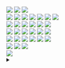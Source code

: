 <section align="left">
    <h6>
        <img src="https://img.shields.io/badge/Pentesting-white">
        <a href="https://tryhackme.com/p/viralhysteria"><img src="https://img.shields.io/badge/TryHackMe-red"></a>
        <a href="https://app.hackthebox.com/users/1564442"><img src="https://img.shields.io/badge/HackTheBox-lawngreen"></a>
        <br>
        <img src="https://img.shields.io/badge/Web_Development-white">
        <img src="https://img.shields.io/badge/HTML5-orange?logo=HTML5">
        <img src="https://img.shields.io/badge/CSS3-blue?logo=css3">
        <img src="https://img.shields.io/badge/Javascript-darkslateblue?logo=javascript">
        <img src="https://img.shields.io/badge/jQuery-orchid?logo=jquery">
        <img src="https://img.shields.io/badge/Node-chocolate?logo=nodedotjs">
        <img src="https://img.shields.io/badge/React-turquoise?logo=react">
        <br>
        <img src="https://img.shields.io/badge/Sysadmin-white">
        <img src="https://img.shields.io/badge/Windows/Unix-dodgerblue?logo=Windows">
        <img src="https://img.shields.io/badge/Debian-firebrick?logo=debian">
        <img src="https://img.shields.io/badge/Bash-lightslategray?logo=gnubash">
        <img src="https://img.shields.io/badge/Powershell-cornflowerblue?logo=powershell">
        <img src="https://img.shields.io/badge/Python-green?logo=python">
        <br>
        <img src="https://img.shields.io/badge/Media_Design-white">
        <img src="https://img.shields.io/badge/Tenacity-red?logo=audacity">
        <img src="https://img.shields.io/badge/FL_Studio-orange?logo=flstudio">
        <img src="https://img.shields.io/badge/Photoshop-royalblue?logo=adobephotoshop">
        <img src="https://img.shields.io/badge/OBS-dimgray?logo=obsstudio">
        <img src="https://img.shields.io/badge/Davinci_Resolve-mediumslateblue">
        <br>
        <img src="https://img.shields.io/badge/Miscellaneous-white">
        <img src="https://img.shields.io/badge/Bitcoin-limegreen?logo=bitcoin">
        <img src="https://img.shields.io/badge/Ethereum-darkslategray?logo=ethereum">
        <img src="https://img.shields.io/badge/Swing_Trading-cadetblue">
        <img src="https://img.shields.io/badge/Technical_Analysis-lavender?logo=tradingview">
        <img src="https://img.shields.io/badge/Data_Analysis-olive">
        <br>
        <img src="https://img.shields.io/badge/Contact-slategray">
        <a href="https://twitter.com/viralhysteria"><img src="https://img.shields.io/badge/Twitter-darksalmon?logo=twitter"></a>
        <a href="https://discordapp.com/users/653346377010642944"><img src="https://img.shields.io/badge/Discord-yellow?logo=discord"></a>
        <br>
        <a href="https://www.librarything.com/catalog/viralhysteria"><img src="https://img.shields.io/badge/Librarything-saddlebrown?logo=librarything"></a><br>
        <details>
            <summary></summary>
            Pentesting (Extended)<br><br>
            <ins>Frameworks:</ins>
            armitage, autopsy, brim, burpsuite, chisel, covenant, eztools, gophish, impacket, kape, kibana,<br>
            metasploit, osquery, owasp, redline, remnux, responder, sherlock, sysinternals suite, volatility, velociraptor, zeek<br><br>
            <ins>Commandline:</ins> capa, ffuf, gobuster, hashid, hydra, john, linpeas, mimikatz, nmap, sherlock, sublist3r
        </details>
    </h6>
</section>
